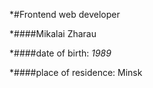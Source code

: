 *#Frontend web developer

*####Mikalai Zharau

*####date of birth: _1989_

*####place of residence: Minsk